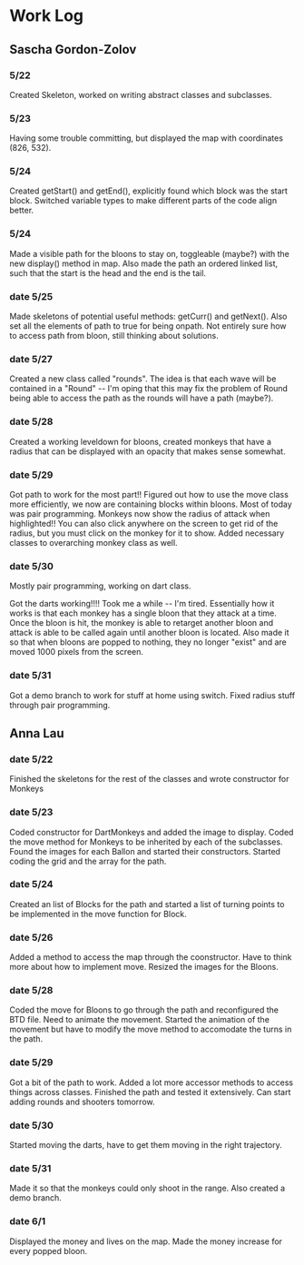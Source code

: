 # Work Log

## Sascha Gordon-Zolov

### 5/22

Created Skeleton, worked on writing abstract classes and subclasses. 

### 5/23

Having some trouble committing, but displayed the map with coordinates (826, 532).

### 5/24

Created getStart() and getEnd(), explicitly found which block was the start block. Switched variable types to make different parts of the code align better. 

### 5/24

Made a visible path for the bloons to stay on, toggleable (maybe?) with the new display() method in map. Also made the path an ordered linked list, such that the start is the head and the end is the tail. 

### date 5/25

Made skeletons of potential useful methods: getCurr() and getNext(). Also set all the elements of path to true for being onpath. Not entirely sure how to access path from bloon, still thinking about solutions. 

### date 5/27

Created a new class called "rounds". The idea is that each wave will be contained in a "Round" -- I'm oping that this may fix the problem of Round being able to access the path as the rounds will have a path (maybe?). 

### date 5/28

Created a working leveldown for bloons, created monkeys that have a radius that can be displayed with an opacity that makes sense somewhat. 

### date 5/29

Got path to work for the most part!! Figured out how to use the move class more efficiently, we now are containing blocks within bloons. Most of today was pair programming. 
Monkeys now show the radius of attack when highlighted!! You can also click anywhere on the screen to get rid of the radius, but you must click on the monkey for it to show. Added necessary classes to overarching monkey class as well. 

### date 5/30
Mostly pair programming, working on dart class.

Got the darts working!!!! Took me a while -- I'm tired. Essentially how it works is that each monkey has a single bloon that they attack at a time. Once the bloon is hit, the monkey is able to retarget another bloon and attack is able to be called again until another bloon is located. Also made it so that when bloons are popped to nothing, they no longer "exist" and are moved 1000 pixels from the screen.

### date 5/31
Got a demo branch to work for stuff at home using switch. Fixed radius stuff through pair programming. 

## Anna Lau

### date 5/22

Finished the skeletons for the rest of the classes and wrote constructor for Monkeys

### date 5/23

Coded constructor for DartMonkeys and added the image to display. Coded the move method for Monkeys to be inherited by each of the subclasses.
Found the images for each Ballon and started their constructors. Started coding the grid and the array for the path.

### date 5/24
Created an list of Blocks for the path and started a list of turning points to be implemented in the move function for Block.

### date 5/26
Added a method to access the map through the coonstructor. Have to think more about how to implement move. Resized the images for the Bloons.

### date 5/28
Coded the move for Bloons to go through the path and reconfigured the BTD file. Need to animate the movement.
Started the animation of the movement but have to modify the move method to accomodate the turns in the path.

### date 5/29
Got a bit of the path to work. Added a lot more accessor methods to access things across classes.
Finished the path and tested it extensively. Can start adding rounds and shooters tomorrow.

### date 5/30
Started moving the darts, have to get them moving in the right trajectory.

### date 5/31
Made it so that the monkeys could only shoot in the range. Also created a demo branch.

### date 6/1
Displayed the money and lives on the map. Made the money increase for every popped bloon.